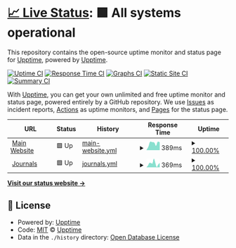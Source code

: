 # [📈 Live Status](https://upptime.github.io/upptime): <!--live status--> **🟩 All systems operational**

This repository contains the open-source uptime monitor and status page for [Upptime](https://upptime.js.org), powered by [Upptime](https://github.com/upptime/upptime).

[![Uptime CI](https://github.com/justudin/tsp-status/workflows/Uptime%20CI/badge.svg)](https://github.com/justudin/tsp-status/actions?query=workflow%3A%22Uptime+CI%22)
[![Response Time CI](https://github.com/justudin/tsp-status/workflows/Response%20Time%20CI/badge.svg)](https://github.com/justudin/tsp-status/actions?query=workflow%3A%22Response+Time+CI%22)
[![Graphs CI](https://github.com/justudin/tsp-status/workflows/Graphs%20CI/badge.svg)](https://github.com/justudin/tsp-status/actions?query=workflow%3A%22Graphs+CI%22)
[![Static Site CI](https://github.com/justudin/tsp-status/workflows/Static%20Site%20CI/badge.svg)](https://github.com/justudin/tsp-status/actions?query=workflow%3A%22Static+Site+CI%22)
[![Summary CI](https://github.com/justudin/tsp-status/workflows/Summary%20CI/badge.svg)](https://github.com/justudin/tsp-status/actions?query=workflow%3A%22Summary+CI%22)

With [Upptime](https://upptime.js.org), you can get your own unlimited and free uptime monitor and status page, powered entirely by a GitHub repository. We use [Issues](https://github.com/upptime/upptime/issues) as incident reports, [Actions](https://github.com/justudin/tsp-status/actions) as uptime monitors, and [Pages](https://upptime.github.io/upptime) for the status page.

<!--start: status pages-->
<!-- This summary is generated by Upptime (https://github.com/upptime/upptime) -->
<!-- Do not edit this manually, your changes will be overwritten -->
<!-- prettier-ignore -->
| URL | Status | History | Response Time | Uptime |
| --- | ------ | ------- | ------------- | ------ |
| <img alt="" src="https://tecnoscientifica.com/assets/img/favicons/favicon-32x32.png" height="13"> [Main Website](https://tecnoscientifica.com) | 🟩 Up | [main-website.yml](https://github.com/justudin/tsp-status/commits/HEAD/history/main-website.yml) | <details><summary><img alt="Response time graph" src="./graphs/main-website/response-time-week.png" height="20"> 389ms</summary><br><a href="https://status.tecnoscientifica.com/history/main-website"><img alt="Response time 585" src="https://img.shields.io/endpoint?url=https%3A%2F%2Fraw.githubusercontent.com%2Fjustudin%2Ftsp-status%2FHEAD%2Fapi%2Fmain-website%2Fresponse-time.json"></a><br><a href="https://status.tecnoscientifica.com/history/main-website"><img alt="24-hour response time 207" src="https://img.shields.io/endpoint?url=https%3A%2F%2Fraw.githubusercontent.com%2Fjustudin%2Ftsp-status%2FHEAD%2Fapi%2Fmain-website%2Fresponse-time-day.json"></a><br><a href="https://status.tecnoscientifica.com/history/main-website"><img alt="7-day response time 389" src="https://img.shields.io/endpoint?url=https%3A%2F%2Fraw.githubusercontent.com%2Fjustudin%2Ftsp-status%2FHEAD%2Fapi%2Fmain-website%2Fresponse-time-week.json"></a><br><a href="https://status.tecnoscientifica.com/history/main-website"><img alt="30-day response time 549" src="https://img.shields.io/endpoint?url=https%3A%2F%2Fraw.githubusercontent.com%2Fjustudin%2Ftsp-status%2FHEAD%2Fapi%2Fmain-website%2Fresponse-time-month.json"></a><br><a href="https://status.tecnoscientifica.com/history/main-website"><img alt="1-year response time 435" src="https://img.shields.io/endpoint?url=https%3A%2F%2Fraw.githubusercontent.com%2Fjustudin%2Ftsp-status%2FHEAD%2Fapi%2Fmain-website%2Fresponse-time-year.json"></a></details> | <details><summary><a href="https://status.tecnoscientifica.com/history/main-website">100.00%</a></summary><a href="https://status.tecnoscientifica.com/history/main-website"><img alt="All-time uptime 99.83%" src="https://img.shields.io/endpoint?url=https%3A%2F%2Fraw.githubusercontent.com%2Fjustudin%2Ftsp-status%2FHEAD%2Fapi%2Fmain-website%2Fuptime.json"></a><br><a href="https://status.tecnoscientifica.com/history/main-website"><img alt="24-hour uptime 100.00%" src="https://img.shields.io/endpoint?url=https%3A%2F%2Fraw.githubusercontent.com%2Fjustudin%2Ftsp-status%2FHEAD%2Fapi%2Fmain-website%2Fuptime-day.json"></a><br><a href="https://status.tecnoscientifica.com/history/main-website"><img alt="7-day uptime 100.00%" src="https://img.shields.io/endpoint?url=https%3A%2F%2Fraw.githubusercontent.com%2Fjustudin%2Ftsp-status%2FHEAD%2Fapi%2Fmain-website%2Fuptime-week.json"></a><br><a href="https://status.tecnoscientifica.com/history/main-website"><img alt="30-day uptime 99.96%" src="https://img.shields.io/endpoint?url=https%3A%2F%2Fraw.githubusercontent.com%2Fjustudin%2Ftsp-status%2FHEAD%2Fapi%2Fmain-website%2Fuptime-month.json"></a><br><a href="https://status.tecnoscientifica.com/history/main-website"><img alt="1-year uptime 99.98%" src="https://img.shields.io/endpoint?url=https%3A%2F%2Fraw.githubusercontent.com%2Fjustudin%2Ftsp-status%2FHEAD%2Fapi%2Fmain-website%2Fuptime-year.json"></a></details>
| <img alt="" src="https://tecnoscientifica.com/assets/img/favicons/favicon-32x32.png" height="13"> [Journals](https://tecnoscientifica.com/journal/tasp) | 🟩 Up | [journals.yml](https://github.com/justudin/tsp-status/commits/HEAD/history/journals.yml) | <details><summary><img alt="Response time graph" src="./graphs/journals/response-time-week.png" height="20"> 369ms</summary><br><a href="https://status.tecnoscientifica.com/history/journals"><img alt="Response time 504" src="https://img.shields.io/endpoint?url=https%3A%2F%2Fraw.githubusercontent.com%2Fjustudin%2Ftsp-status%2FHEAD%2Fapi%2Fjournals%2Fresponse-time.json"></a><br><a href="https://status.tecnoscientifica.com/history/journals"><img alt="24-hour response time 799" src="https://img.shields.io/endpoint?url=https%3A%2F%2Fraw.githubusercontent.com%2Fjustudin%2Ftsp-status%2FHEAD%2Fapi%2Fjournals%2Fresponse-time-day.json"></a><br><a href="https://status.tecnoscientifica.com/history/journals"><img alt="7-day response time 369" src="https://img.shields.io/endpoint?url=https%3A%2F%2Fraw.githubusercontent.com%2Fjustudin%2Ftsp-status%2FHEAD%2Fapi%2Fjournals%2Fresponse-time-week.json"></a><br><a href="https://status.tecnoscientifica.com/history/journals"><img alt="30-day response time 603" src="https://img.shields.io/endpoint?url=https%3A%2F%2Fraw.githubusercontent.com%2Fjustudin%2Ftsp-status%2FHEAD%2Fapi%2Fjournals%2Fresponse-time-month.json"></a><br><a href="https://status.tecnoscientifica.com/history/journals"><img alt="1-year response time 449" src="https://img.shields.io/endpoint?url=https%3A%2F%2Fraw.githubusercontent.com%2Fjustudin%2Ftsp-status%2FHEAD%2Fapi%2Fjournals%2Fresponse-time-year.json"></a></details> | <details><summary><a href="https://status.tecnoscientifica.com/history/journals">100.00%</a></summary><a href="https://status.tecnoscientifica.com/history/journals"><img alt="All-time uptime 99.84%" src="https://img.shields.io/endpoint?url=https%3A%2F%2Fraw.githubusercontent.com%2Fjustudin%2Ftsp-status%2FHEAD%2Fapi%2Fjournals%2Fuptime.json"></a><br><a href="https://status.tecnoscientifica.com/history/journals"><img alt="24-hour uptime 100.00%" src="https://img.shields.io/endpoint?url=https%3A%2F%2Fraw.githubusercontent.com%2Fjustudin%2Ftsp-status%2FHEAD%2Fapi%2Fjournals%2Fuptime-day.json"></a><br><a href="https://status.tecnoscientifica.com/history/journals"><img alt="7-day uptime 100.00%" src="https://img.shields.io/endpoint?url=https%3A%2F%2Fraw.githubusercontent.com%2Fjustudin%2Ftsp-status%2FHEAD%2Fapi%2Fjournals%2Fuptime-week.json"></a><br><a href="https://status.tecnoscientifica.com/history/journals"><img alt="30-day uptime 99.89%" src="https://img.shields.io/endpoint?url=https%3A%2F%2Fraw.githubusercontent.com%2Fjustudin%2Ftsp-status%2FHEAD%2Fapi%2Fjournals%2Fuptime-month.json"></a><br><a href="https://status.tecnoscientifica.com/history/journals"><img alt="1-year uptime 99.94%" src="https://img.shields.io/endpoint?url=https%3A%2F%2Fraw.githubusercontent.com%2Fjustudin%2Ftsp-status%2FHEAD%2Fapi%2Fjournals%2Fuptime-year.json"></a></details>

<!--end: status pages-->

[**Visit our status website →**](https://upptime.github.io/upptime)

## 📄 License

- Powered by: [Upptime](https://github.com/upptime/upptime)
- Code: [MIT](./LICENSE) © [Upptime](https://upptime.js.org)
- Data in the `./history` directory: [Open Database License](https://opendatacommons.org/licenses/odbl/1-0/)

